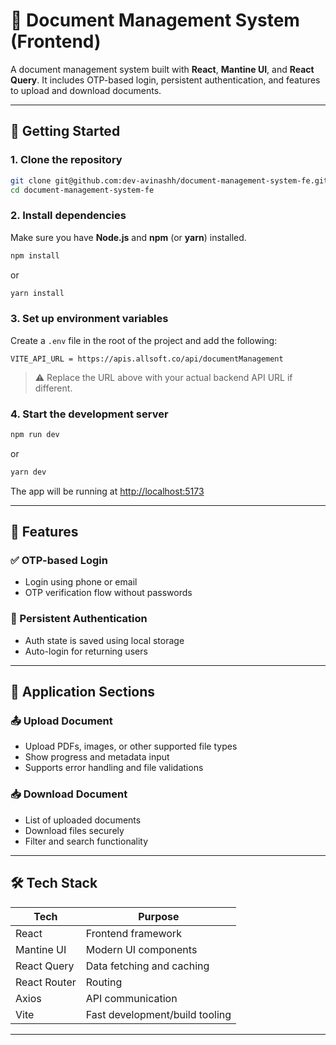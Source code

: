 # 📁 Document Management System (Frontend)

A document management system built with **React**, **Mantine UI**, and **React Query**. It includes OTP-based login, persistent authentication, and features to upload and download documents.

---

## 🚀 Getting Started

### 1. Clone the repository

```bash
git clone git@github.com:dev-avinashh/document-management-system-fe.git
cd document-management-system-fe
```

### 2. Install dependencies

Make sure you have **Node.js** and **npm** (or **yarn**) installed.

```bash
npm install
```

or

```bash
yarn install
```

### 3. Set up environment variables

Create a `.env` file in the root of the project and add the following:

```env
VITE_API_URL = https://apis.allsoft.co/api/documentManagement
```

> ⚠️ Replace the URL above with your actual backend API URL if different.

### 4. Start the development server

```bash
npm run dev
```

or

```bash
yarn dev
```

The app will be running at [http://localhost:5173](http://localhost:5173)

---

## 🔐 Features

### ✅ OTP-based Login
- Login using phone or email
- OTP verification flow without passwords

### 🔁 Persistent Authentication
- Auth state is saved using local storage
- Auto-login for returning users

---

## 📄 Application Sections

### 📤 Upload Document
- Upload PDFs, images, or other supported file types
- Show progress and metadata input
- Supports error handling and file validations

### 📥 Download Document
- List of uploaded documents
- Download files securely
- Filter and search functionality

---

## 🛠️ Tech Stack

| Tech         | Purpose                          |
|--------------|----------------------------------|
| React        | Frontend framework               |
| Mantine UI   | Modern UI components             |
| React Query  | Data fetching and caching        |
| React Router | Routing                          |
| Axios        | API communication                |
| Vite         | Fast development/build tooling   |



---
